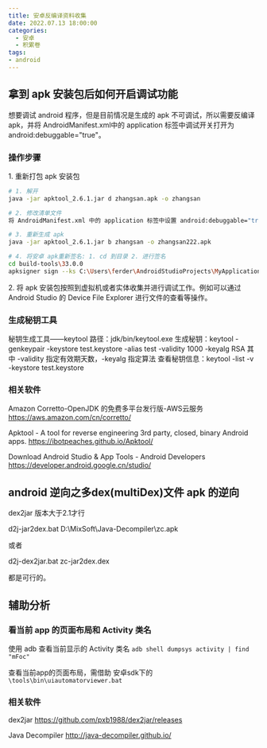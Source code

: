 ```yaml
---
title: 安卓反编译资料收集
date: 2022.07.13 18:00:00
categories:
  - 安卓
  - 积累卷
tags:
- android
---
```


## 拿到 apk 安装包后如何开启调试功能

想要调试 android 程序，但是目前情况是生成的 apk 不可调试，所以需要反编译 apk，并将 AndroidManifest.xml中的 application 标签中调试开关打开为 android:debuggable="true"。

### 操作步骤

1\. 重新打包 apk 安装包

```sh
# 1. 解开
java -jar apktool_2.6.1.jar d zhangsan.apk -o zhangsan

# 2. 修改清单文件
将 AndroidManifest.xml 中的 application 标签中设置 android:debuggable="true"。

# 3. 重新生成 apk
java -jar apktool_2.6.1.jar b zhangsan -o zhangsan222.apk

# 4. 将安卓 apk重新签名: 1. cd 到目录 2. 进行签名
cd build-tools\33.0.0
apksigner sign --ks C:\Users\ferder\AndroidStudioProjects\MyApplication\app\release\test.keystore D:\zhangsan.apk
```

2\. 将 apk 安装包按照到虚拟机或者实体收集并进行调试工作。例如可以通过 Android Studio 的 Device File Explorer 进行文件的查看等操作。

### 生成秘钥工具

秘钥生成工具——keytool
路径：jdk/bin/keytool.exe
生成秘钥：keytool -genkeypair -keystore test.keystore -alias test -validity 1000 -keyalg RSA
其中 -validity 指定有效期天数，-keyalg 指定算法
查看秘钥信息：keytool -list -v -keystore test.keystore

### 相关软件

Amazon Corretto-OpenJDK 的免费多平台发行版-AWS云服务
<https://aws.amazon.com/cn/corretto/>

Apktool - A tool for reverse engineering 3rd party, closed, binary Android apps.
<https://ibotpeaches.github.io/Apktool/>

Download Android Studio & App Tools - Android Developers
<https://developer.android.google.cn/studio/>

## android 逆向之多dex(multiDex)文件 apk 的逆向

dex2jar 版本大于2.1才行

d2j-jar2dex.bat D:\MixSoft\Java-Decompiler\zc.apk

或者

d2j-dex2jar.bat zc-jar2dex.dex

都是可行的。

## 辅助分析

### 看当前 app 的页面布局和 Activity 类名

使用 adb 查看当前显示的 Activity 类名 `adb shell dumpsys activity | find "mFoc"`

查看当前app的页面布局，需借助 安卓sdk下的 `\tools\bin\uiautomatorviewer.bat`

### 相关软件

dex2jar
<https://github.com/pxb1988/dex2jar/releases>

Java Decompiler
<http://java-decompiler.github.io/>
